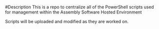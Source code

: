 #Description
This is a repo to centralize all of the PowerShell scripts used for management within the Assembly Software Hosted Environment

Scripts will be uploaded and modified as they are worked on.